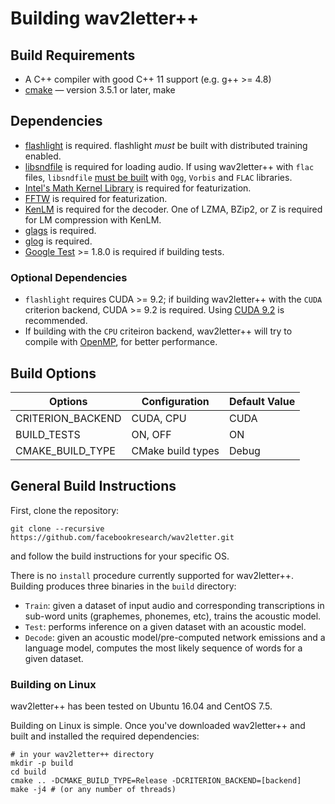 # Building wav2letter++

## Build Requirements
- A C++ compiler with good C++ 11 support (e.g. g++ >= 4.8)
- [cmake](https://cmake.org/) — version 3.5.1 or later, make

## Dependencies
- [flashlight](https://github.com/facebookresearch/flashlight/) is required. flashlight _must_ be built with distributed training enabled.
- [libsndfile](https://github.com/erikd/libsndfile) is required for loading audio. If using wav2letter++ with `flac` files, `libsndfile` [must be built](https://github.com/erikd/libsndfile#requirements) with `Ogg`, `Vorbis` and `FLAC` libraries.
- [Intel's Math Kernel Library](https://software.intel.com/en-us/mkl) is required for featurization.
- [FFTW](http://www.fftw.org/) is required for featurization.
- [KenLM](https://github.com/kpu/kenlm) is required for the decoder. One of LZMA, BZip2, or Z is required for LM compression with KenLM.
- [glags](https://github.com/gflags/gflags) is required.
- [glog](https://github.com/google/glog) is required.
- [Google Test](https://github.com/google/googletest) >= 1.8.0 is required if building tests.

### Optional Dependencies
- `flashlight` requires CUDA >= 9.2; if building wav2letter++ with the `CUDA` criterion backend, CUDA >= 9.2 is required. Using [CUDA 9.2](https://developer.nvidia.com/cuda-92-download-archive) is recommended.
- If building with the `CPU` criteiron backend, wav2letter++ will try to compile with [OpenMP](https://www.openmp.org/), for better performance.

## Build Options
| Options           | Configuration     | Default Value |
|-------------------|-------------------|---------------|
| CRITERION_BACKEND | CUDA, CPU         | CUDA          |
| BUILD_TESTS       | ON, OFF           | ON            |
| CMAKE_BUILD_TYPE  | CMake build types | Debug         |

## General Build Instructions
First, clone the repository:
```
git clone --recursive https://github.com/facebookresearch/wav2letter.git
```
and follow the build instructions for your specific OS.

There is no `install` procedure currently supported for wav2letter++. Building produces three binaries in the `build` directory:
- `Train`: given a dataset of input audio and corresponding transcriptions in sub-word units (graphemes, phonemes, etc), trains the acoustic model.
- `Test`: performs inference on a given dataset with an acoustic model.
- `Decode`: given an acoustic model/pre-computed network emissions and a language model, computes the most likely sequence of words for a given dataset.

### Building on Linux
wav2letter++ has been tested on Ubuntu 16.04 and CentOS 7.5.

Building on Linux is simple. Once you've downloaded wav2letter++ and built and installed the required dependencies:
```
# in your wav2letter++ directory
mkdir -p build
cd build
cmake .. -DCMAKE_BUILD_TYPE=Release -DCRITERION_BACKEND=[backend]
make -j4 # (or any number of threads)
```
